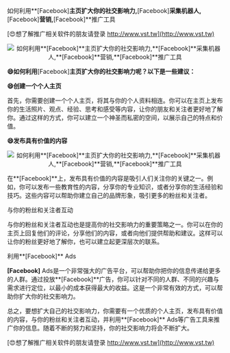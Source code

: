 如何利用**[Facebook]**主页扩大你的社交影响力,**[Facebook]**采集机器人,**[Facebook]**营销,**[Facebook]**推广工具

[😍想了解推广相关软件的朋友请登录 http://www.vst.tw](http://www.vst.tw)

 <center><img src="https://vst.tw/MP4/tuiguang/png/7.png" alt="如何利用**[Facebook]**主页扩大你的社交影响力,**[Facebook]**采集机器人,**[Facebook]**营销,**[Facebook]**推广工具"></center>

**😄如何利用**[Facebook]**主页扩大你的社交影响力呢？以下是一些建议：**

**😄创建一个个人主页**

首先，你需要创建一个个人主页，将其与你的个人资料相连。你可以在主页上发布你的生活照片、观点、经验、思考和感受等内容，让你的朋友和关注者更好地了解你。通过这样的方式，你可以建立一个神圣而私密的空间，以展示自己的特点和价值。

**😄发布具有价值的内容**

 <center><img src="https://vst.tw/MP4/tuiguang/png/1.png" alt="如何利用**[Facebook]**主页扩大你的社交影响力,**[Facebook]**采集机器人,**[Facebook]**营销,**[Facebook]**推广工具"></center>

在**[Facebook]**上，发布具有价值的内容是吸引人们关注你的关键之一。例如，你可以发布一些教育性的内容，分享你的专业知识，或者分享你的生活经验和技巧。这些内容可以帮助你建立自己的品牌形象，吸引更多的粉丝和关注者。

与你的粉丝和关注者互动

与你的粉丝和关注者互动也是提高你的社交影响力的重要策略之一。你可以在你的主页上回复他们的评论，分享他们的内容，或者向他们提供帮助和建议。这样可以让你的粉丝更好地了解你，也可以建立起更深层次的联系。

利用**[Facebook]** Ads

**[Facebook]** Ads是一个非常强大的广告平台，可以帮助你把你的信息传递给更多的人群。通过投放**[Facebook]**广告，你可以针对不同的人群、不同的兴趣与需求进行定位，以最小的成本获得最大的收益。这是一个非常有效的方式，可以帮助你扩大你的社交影响力。

总之，要想扩大自己的社交影响力，你需要有一个优质的个人主页，发布具有价值的内容，与你的粉丝和关注者互动，并利用**[Facebook]** Ads等广告工具来推广你的信息。随着不断的努力和坚持，你的社交影响力将会不断扩大。

[😍想了解推广相关软件的朋友请登录 http://www.vst.tw](http://www.vst.tw)




